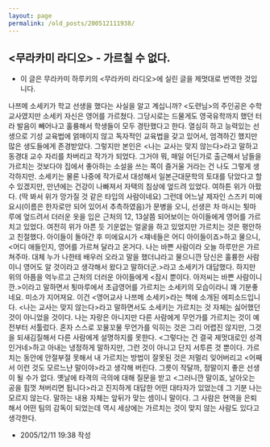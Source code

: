 ```yaml
---
layout: page
permalink: /old_posts/200512111938/
---
```


## &lt;무라카미 라디오&gt; - 가르칠 수 없다.

* 이 글은 무라카미 하루키의 <무라카미 라디오>에 실린 글을 제멋대로 번역한 것입니다.

나쯔메 소세키가 학교 선생을 했다는 사실을 알고 계십니까? <도련님>의 주인공은 수학 교사였지만 소세키 자신은 영어를 가르쳤다. 그당시로는 드물게도 영국유학까지 했던 터라 발음이 빼어나고 훌륭해서 학생들이 모두 경탄했다고 한다. 열심히 하고 능력있는 선생으로 기성 교육법에 얽매이지 않고 독자적인 교육법을 갖고 있어서, 엄격하긴 했지만 많은 생도들에게 존경받았다. 그렇지만 본인은 <나는 교사는 맞지 않는다>라고 말하고 동경대 교수 자리를 차버리고 작가가 되었다. 그거야 뭐, 매일 어딘가로 출근해서 남들을 가르치는 것보다야 집에서 좋아하는 소설을 쓰는 쪽이 즐거울 거라는 건 나도 그렇게 생각하지만.
소세키는 물론 나중에 작가로서 대성해서 일본근대문학의 토대를 닦았다고 할 수 있겠지만, 만년에는 건강이 나빠져서 자택의 침상에 엎드려 있었다. 여하튼 위가 아팠다. (딱 봐서 위가 망가질 것 같은 타입의 사람이네요) 그런데 어느날 제자인 스즈키 미에요시(이름은 한자로만 되어 있어서 추측하였음)가 문병을 오니, 선생은 차 마시는 툇마루에 엎드려서 더러운 옷을 입은 근처의 12, 13살쯤 되어보이는 아이들에게 영어를 가르치고 있었다. 여전히 위가 아픈 듯 기운없는 얼굴을 하고 있었지만 가르치는 것은 평안하고 친절했다. 아이들이 돌아간 후 미에요시가 <쟤네들은 어디 아이들이죠>하고 물으니, <어디 애들인지, 영어를 가르쳐 달라고 온거다. 나는 바쁜 사람이라 오늘 하루만은 가르쳐주마. 대체 누가 나한테 배우러 오라고 말을 했더냐라고 물으니깐 당신은 훌륭한 사람이니 영어도 알 것이라고 생각해서 왔다고 말하더군.>라고 소세키가 대답했다.
하지만 위의 아픔을 억누르고 근처의 더러운 아이들에게 <잠시 뿐이다. 아저씨는 바쁜 사람이니깐.>이라고 말하면서 툇마루에서 초급영어를 가르치는 소세키의 모습이라니 꽤 기분좋네요. 미소가 지어져요. 이건 <영어교사 나쯔메 소세키>라는 책에 소개된 에피소드입니다. <나는 교사는 맞지 않는다>라고 말하면서도 소세키는 가르치는 것 자체는 싫어했던 것이 아니었을 것이다.
나는 자랑은 아니지만 다른 사람에게 무언가를 가르치는 것이 예전부터 서툴렀다. 혼자 스스로 꼬물꼬물 무언가를 익히는 것은 그리 어렵진 않지만, 그것을 되새김질해서 다른 사람에게 설명하지를 못한다. <그렇다는 건 결국 제멋대로인 성격인거네>하고 아내는 냉정하게 말하지만, 그런 것이 아니고 단지 서투른 것 뿐이다. 가르치는 동안에 안절부절 못해서 내 가르치는 방법이 잘못된 것은 저멀리 잊어버리고 <어째서 이런 것도 모르느냔 말이야>라고 생각해 버린다. 그릇이 작달까, 정말이지 좋은 선생이 될 수가 없다.
옛날에 타격의 극의에 대해 질문을 받고 <그러니깐 말이죠, 날아오는 공을 힘껏 쳐버리면 됩니다>라고 진지하게 대답한 어떤 대타자가 있었는데 그 기분 나는 모르지 않는다. 말하는 내용 자체는 앞뒤가 맞는 셈이니 말이다. 그 사람은 현역을 은퇴해서 어떤 팀의 감독이 되었는데 역시 세상에는 가르치는 것이 맞지 않는 사람도 있다고 생각한다.




- 2005/12/11 19:38 작성